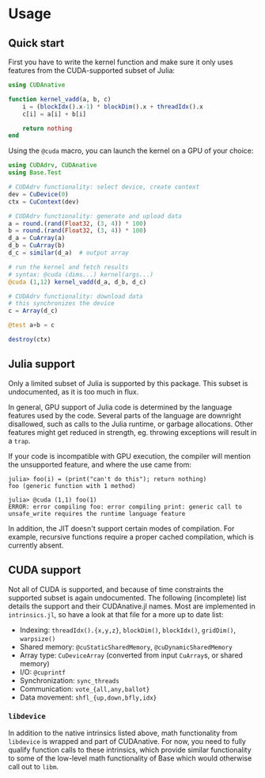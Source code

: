 # Usage


## Quick start

First you have to write the kernel function and make sure it only uses features from the
CUDA-supported subset of Julia:

```julia
using CUDAnative

function kernel_vadd(a, b, c)
    i = (blockIdx().x-1) * blockDim().x + threadIdx().x
    c[i] = a[i] + b[i]

    return nothing
end

```

Using the `@cuda` macro, you can launch the kernel on a GPU of your choice:

```julia
using CUDAdrv, CUDAnative
using Base.Test

# CUDAdrv functionality: select device, create context
dev = CuDevice(0)
ctx = CuContext(dev)

# CUDAdrv functionality: generate and upload data
a = round.(rand(Float32, (3, 4)) * 100)
b = round.(rand(Float32, (3, 4)) * 100)
d_a = CuArray(a)
d_b = CuArray(b)
d_c = similar(d_a)  # output array

# run the kernel and fetch results
# syntax: @cuda (dims...) kernel(args...)
@cuda (1,12) kernel_vadd(d_a, d_b, d_c)

# CUDAdrv functionality: download data
# this synchronizes the device
c = Array(d_c)

@test a+b ≈ c

destroy(ctx)
```


## Julia support

Only a limited subset of Julia is supported by this package. This subset is undocumented, as
it is too much in flux.

In general, GPU support of Julia code is determined by the language features used by the
code. Several parts of the language are downright disallowed, such as calls to the Julia
runtime, or garbage allocations. Other features might get reduced in strength, eg. throwing
exceptions will result in a `trap`.

If your code is incompatible with GPU execution, the compiler will mention the unsupported
feature, and where the use came from:

```
julia> foo(i) = (print("can't do this"); return nothing)
foo (generic function with 1 method)

julia> @cuda (1,1) foo(1)
ERROR: error compiling foo: error compiling print: generic call to unsafe_write requires the runtime language feature
```

In addition, the JIT doesn't support certain modes of compilation. For example, recursive
functions require a proper cached compilation, which is currently absent.


## CUDA support

Not all of CUDA is supported, and because of time constraints the supported subset is again
undocumented. The following (incomplete) list details the support and their CUDAnative.jl
names. Most are implemented in `intrinsics.jl`, so have a look at that file for a more up to
date list:

* Indexing: `threadIdx().{x,y,z}`, `blockDim()`, `blockIdx()`, `gridDim()`, `warpsize()`
* Shared memory: `@cuStaticSharedMemory`, `@cuDynamicSharedMemory`
* Array type: `CuDeviceArray` (converted from input `CuArray`s, or shared memory)
* I/O: `@cuprintf`
* Synchronization: `sync_threads`
* Communication: `vote_{all,any,ballot}`
* Data movement: `shfl_{up,down,bfly,idx}`

### `libdevice`

In addition to the native intrinsics listed above, math functionality from `libdevice` is
wrapped and part of CUDAnative. For now, you need to fully qualify function calls to these
intrinsics, which provide similar functionality to some of the low-level math functionality
of Base which would otherwise call out to `libm`.
